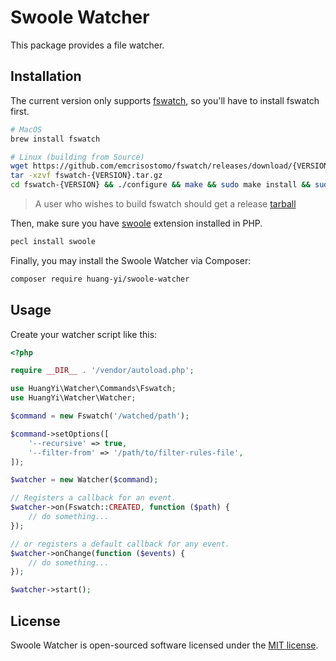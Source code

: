 # Swoole Watcher

This package provides a file watcher.

## Installation

The current version only supports [fswatch](https://github.com/emcrisostomo/fswatch), so you'll have to install fswatch first.

```sh
# MacOS
brew install fswatch

# Linux (building from Source)
wget https://github.com/emcrisostomo/fswatch/releases/download/{VERSION}/fswatch-{VERSION}.tar.gz
tar -xzvf fswatch-{VERSION}.tar.gz
cd fswatch-{VERSION} && ./configure && make && sudo make install && sudo ldconfig
```

> A user who wishes to build fswatch should get a release [tarball](https://github.com/emcrisostomo/fswatch/releases)

Then, make sure you have [swoole](https://www.swoole.co.uk/) extension installed in PHP.

```sh
pecl install swoole
```

Finally, you may install the Swoole Watcher via Composer:

```sh
composer require huang-yi/swoole-watcher
```

## Usage

Create your watcher script like this:

```php
<?php

require __DIR__ . '/vendor/autoload.php';

use HuangYi\Watcher\Commands\Fswatch;
use HuangYi\Watcher\Watcher;

$command = new Fswatch('/watched/path');

$command->setOptions([
    '--recursive' => true,
    '--filter-from' => '/path/to/filter-rules-file',
]);

$watcher = new Watcher($command);

// Registers a callback for an event.
$watcher->on(Fswatch::CREATED, function ($path) {
    // do something...
});

// or registers a default callback for any event.
$watcher->onChange(function ($events) {
    // do something...
});

$watcher->start();

```

## License

Swoole Watcher is open-sourced software licensed under the [MIT license](LICENSE).